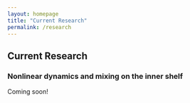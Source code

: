 ```yaml
---
layout: homepage
title: "Current Research"
permalink: /research
---
```


## Current Research

### Nonlinear dynamics and mixing on the inner shelf
Coming soon!
